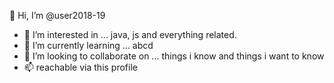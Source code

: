  👋 Hi, I’m @user2018-19
- 👀 I’m interested in ... java, js and everything related.
- 🌱 I’m currently learning ... abcd
- 💞️ I’m looking to collaborate on ... things i know and things i want to know
- 📫 reachable via this profile

